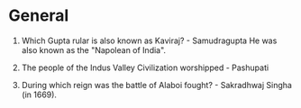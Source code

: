 # General

1. Which Gupta rular is also known as Kaviraj? - Samudragupta
   He was also known as the "Napolean of India".

2. The people of the Indus Valley Civilization worshipped - Pashupati

3. During which reign was the battle of Alaboi fought? - Sakradhwaj Singha (in 1669).

